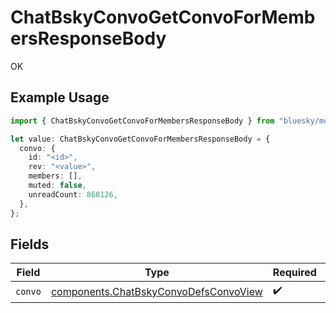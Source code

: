 # ChatBskyConvoGetConvoForMembersResponseBody

OK

## Example Usage

```typescript
import { ChatBskyConvoGetConvoForMembersResponseBody } from "bluesky/models/operations";

let value: ChatBskyConvoGetConvoForMembersResponseBody = {
  convo: {
    id: "<id>",
    rev: "<value>",
    members: [],
    muted: false,
    unreadCount: 868126,
  },
};
```

## Fields

| Field                                                                                          | Type                                                                                           | Required                                                                                       | Description                                                                                    |
| ---------------------------------------------------------------------------------------------- | ---------------------------------------------------------------------------------------------- | ---------------------------------------------------------------------------------------------- | ---------------------------------------------------------------------------------------------- |
| `convo`                                                                                        | [components.ChatBskyConvoDefsConvoView](../../models/components/chatbskyconvodefsconvoview.md) | :heavy_check_mark:                                                                             | N/A                                                                                            |